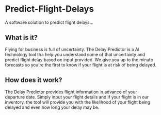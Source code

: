 # Predict-Flight-Delays
A software solution to predict flight delays...

## What is it?

Flying for business is full of uncertainty. The Delay Predictor is a  AI technology tool tha help you understand some of that uncertainty and predict flight delay based on input provided. We give you up to the minute forecasts so you're the first to know if your flight is at risk of being delayed.


## How does it work?

The Delay Predictor provides flight information  in advance of your departure date.
Simply input your flight details and if your flight is in our inventory, the tool will provide you with the likelihood of your flight being delayed and even how long your delay may be.


